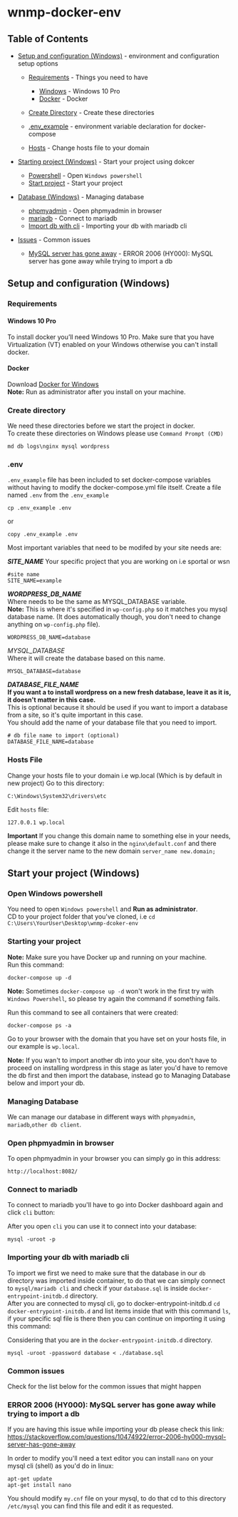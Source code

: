 # wnmp-docker-env

## Table of Contents

- [Setup and configuration (Windows)](#setup_windows) - environment and configuration setup options
    - [Requirements](#requirements_windows) - Things you need to have
        - [Windows](#windows_windows) - Windows 10 Pro
        - [Docker](#docker_windows) - Docker

    - [Create Directory](#create_dir_windows) - Create these directories 
    - [.env_example](#env_windows) - environment variable declaration for docker-compose
    - [Hosts](#hosts_windows) - Change hosts file to your domain

- [Starting project (Windows)](#start_windows) - Start your project using dokcer
    - [Powershell](#powershell_windows) - Open ```Windows powershell```
    - [Start project](#start_project_windows) - Start your project

- [Database (Windows)](#database_windows) - Managing database
    - [phpmyadmin](#phpmyadmin_windows) - Open phpmyadmin in browser
    - [mariadb](#mariadb_windows) - Connect to mariadb 
    - [Import db with cli](#importdb_windows) - Importing your db with mariadb cli
    
- [Issues](#issues_windows) - Common issues
    - [MySQL server has gone away](#mysql_has_gone_away_windows) - ERROR 2006 (HY000): MySQL server has gone away while trying to import a db
 
## <a name="setup_windows"></a>Setup and configuration (Windows)
### <a name="requirements_windows"></a>Requirements
#### <a name="windows_windows"></a>Windows 10 Pro
To install docker you’ll need Windows 10 Pro. Make sure that you have Virtualization (VT) enabled on your Windows otherwise you can't install docker.
#### <a name="docker_windows"></a>Docker
 Download <a href="https://docs.docker.com/docker-for-windows/install/"> Docker for Windows </a>  
 **Note:** Run as administrator after you install on your machine.


### <a name="create_dir_windows"></a>Create directory  
We need these directories before we start the project in docker.  
To create these directories on Windows please use ```Command Prompt (CMD)```
```
md db logs\nginx mysql wordpress
```

### <a name="env_windows"></a>.env
`.env_example` file has been included to set docker-compose variables without having to modify the docker-compose.yml file itself.
Create a file named `.env` from the `.env_example`
```
cp .env_example .env
```
or
```
copy .env_example .env
```

Most important variables that need to be modifed by your site needs are:

***SITE_NAME***
Your specific project that you are working on i.e sportal or wsn 
```
#site name
SITE_NAME=example
```

***WORDPRESS_DB_NAME***  
Where needs to be the same as MYSQL_DATABASE variable.  
**Note:** This is where it's specified in ```wp-config.php``` so it matches you mysql database name. (It does automatically though, you don't need to change anything on ```wp-config.php``` file).
```
WORDPRESS_DB_NAME=database
```

*MYSQL_DATABASE*   
Where it will create the database based on this name.
```
MYSQL_DATABASE=database
```

***DATABASE_FILE_NAME***   
**If you want a to install wordpress on a new fresh database, leave it as it is, it doesn't matter in this case.**   
This is optional because it should be used if you want to import a database from a site, so it's quite important in this case.   
You should add the name of your database file that you need to import.
```
# db file name to import (optional)
DATABASE_FILE_NAME=database
```

### <a name="hosts_windows"></a>Hosts File
Change your hosts file to your domain i.e wp.local (Which is by default in new project)
Go to this directory:
```
C:\Windows\System32\drivers\etc
```

Edit ```hosts``` file:
```
127.0.0.1 wp.local
```

**Important** If you change this domain name to something else in your needs, please make sure to change it also in the ```nginx\default.conf``` and there change it the server name to the new domain ``` server_name new.domain; ```  

## <a name="start_windows"></a>Start your project (Windows)
### <a name="powershell_windows"></a>Open Windows powershell 
You need to open ```Windows powershell``` and  **Run as administrator**.    
CD to your project folder that you've cloned, i.e ```cd C:\Users\YourUser\Desktop\wnmp-dcoker-env```  

### <a name="start_project_windows"></a>Starting your project
**Note:** Make sure you have Docker up and running on your machine.  
Run this command:
```
docker-compose up -d
```

**Note:** Sometimes ```docker-compose up -d``` won't work in the first try with ```Windows Powershell```, so please try again the command if something fails.

Run this command to see all containers that were created:
```
docker-compose ps -a
```

Go to your browser with the domain that you have set on your hosts file, in our example is ```wp.local```.

**Note:** If you wan't to import another db into your site, you don't have to proceed on installing wordpress in this stage as later you'd have to remove the db first and then import the database, instead go to Managing Database below and import your db.


### <a name="database_windows"></a> Managing Database
We can manage our database in different ways with ```phpmyadmin```, ```mariadb```,```other db client```.  
### <a name="phpmyadmin_windows"></a>Open phpmyadmin in browser
To open phpmyadmin in your browser you can simply go in this address:  
```
http://localhost:8082/
```

### <a name="mariadb_windows"></a>Connect to mariadb
To connect to mariadb you'll have to go into Docker dashboard again and click ```cli``` button:

After you open ```cli``` you can use it to connect into your database:
```
mysql -uroot -p
```

### <a name="importdb_windows"></a>Importing your db with mariadb cli
To import we first we need to make sure that the database in our ```db``` directory was imported inside container, to do that we can simply connect to ```mysql/mariadb cli``` and check if your ```database.sql``` is inside ```docker-entrypoint-initdb.d``` directory.  
After you are connected to mysql cli, go to docker-entrypoint-initdb.d  ```cd docker-entrypoint-initdb.d``` and list items inside that with this command ```ls```, if your specific sql file is there then you can continue on importing it using this command:

Considering that you are in the ```docker-entrypoint-initdb.d``` directory.
```
mysql -uroot -ppassword database < ./database.sql
```


### <a name="issues_windows"></a> Common issues
Check for the list below for the common issues that might happen
### <a name="mysql_has_gone_away_windows"></a>ERROR 2006 (HY000): MySQL server has gone away while trying to import a db
If you are having this issue while importing your db please check this link:
https://stackoverflow.com/questions/10474922/error-2006-hy000-mysql-server-has-gone-away  

In order to modify you'll need a text editor you can install ```nano``` on your mysql cli (shell) as you'd do in linux:  
```
apt-get update
apt-get install nano
```
You should modify ```my.cnf``` file on your mysql, to do that cd to this directory ```/etc/mysql``` you can find this file and edit it as requested.  
